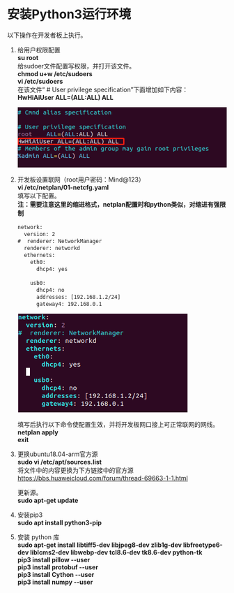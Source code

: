 # 安装Python3运行环境<a name="ZH-CN_TOPIC_0228768065"></a>
以下操作在开发者板上执行。
1.  给用户权限配置  
     **su root**   
    给sudoer文件配置写权限，并打开该文件。    
     **chmod u+w /etc/sudoers**   
     **vi /etc/sudoers**   
    在该文件“ # User privilege specification”下面增加如下内容：  
     **HwHiAiUser ALL=(ALL:ALL) ALL**
 
    ![](figures/authority.png "")

2.  开发板设置联网（root用户密码：Mind@123）     
    **vi /etc/netplan/01-netcfg.yaml**   
    填写以下配置。      
     **注：需要注意这里的缩进格式，netplan配置时和python类似，对缩进有强限制** 

    ```
    network:
      version: 2
    #  renderer: NetworkManager
      renderer: networkd
      ethernets:
        eth0:
          dhcp4: yes 
   
        usb0:
          dhcp4: no 
          addresses: [192.168.1.2/24] 
          gateway4: 192.168.0.1
    ```


    ![](figures/network.png "")  


    填写后执行以下命令使配置生效，并将开发板网口接上可正常联网的网线。  
    **netplan apply**   
    **exit**  

3.  更换ubuntu18.04-arm官方源  
    **sudo vi /etc/apt/sources.list**   
    将文件中的内容更换为下方链接中的官方源   
    https://bbs.huaweicloud.com/forum/thread-69663-1-1.html 
 
    更新源。  
    **sudo apt-get update**   

4.  安装pip3    
     **sudo apt install python3-pip** 
    
5.  安装 python 库  
    **sudo apt-get install libtiff5-dev libjpeg8-dev zlib1g-dev libfreetype6-dev liblcms2-dev libwebp-dev tcl8.6-dev tk8.6-dev python-tk**  
    **pip3 install pillow --user**  
    **pip3 install protobuf --user**  
    **pip3 install Cython --user**  
    **pip3 install numpy --user** 
